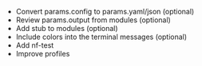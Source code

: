 - Convert params.config to params.yaml/json (optional)
- Review params.output from modules (optional)
- Add stub to modules (optional)
- Include colors into the terminal messages (optional)
- Add nf-test
- Improve profiles
